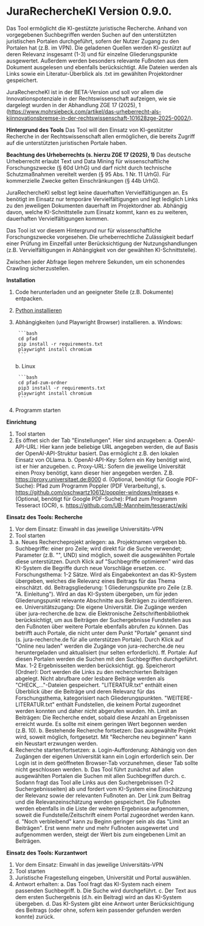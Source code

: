 # JuraRechercheKI Version 0.9.0.
Das Tool ermöglicht die KI-gestützte juristische Recherche. Anhand von vorgegebenen Suchbegriffen werden Suchen auf den unterstützten juristischen Portalen durchgeführt, sofern der Nutzer Zugang zu den Portalen hat (z.B. im VPN).
Die geladenen Quellen werden KI-gestützt auf deren Relevanz insgesamt (1-3) und für einzelne Gliederungspunkte ausgewertet. Außerdem werden besonders relevante Fußnoten aus dem Dokument ausgelesen und ebenfalls berücksichtigt.
Alle Dateien werden als Links sowie ein Literatur-Überblick als .txt im gewählten Projektordner gespeichert.

JuraRechercheKI ist in der BETA-Version und soll vor allem die Innovationspotenziale in der Rechtswissenschaft aufzeigen, wie sie dargelegt wurden in der Abhandlung ZGE 17 (2025), 1 (https://www.mohrsiebeck.com/artikel/das-urheberrecht-als-kiinnovationsbremse-in-der-rechtswissenschaft-101628zge-2025-0002/).

**Hintergrund des Tools**
Das Tool will den Einsatz von KI-gestützter Recherche in der Rechtswissenschaft allen ermöglichen, die bereits Zugriff auf die unterstützten juristischen Portale haben.

**Beachtung des Urheberrechts (s. hierzu ZGE 17 (2025), 1)**
Das deutsche Urheberrecht erlaubt Text und Data Mining für wissenschaftliche Forschungszwecke (§ 60d UrhG) und darf nicht durch technische Schutzmaßnahmen vereitelt werden (§ 95 Abs. 1 Nr. 11 UrhG). Für kommerzielle Zwecke gelten Einschränkungen (§ 44b UrhG).

JuraRechercheKI selbst legt keine dauerhaften Vervielfältigungen an. Es benötigt im Einsatz nur temporäre Vervielfältigungen und legt lediglich Links zu den jeweiligen Dokumenten dauerhaft im Projektordner ab. Abhängig davon, welche KI-Schnittstelle zum Einsatz kommt, kann es zu weiteren, dauerhaften Vervielfältigungen kommen.

Das Tool ist vor diesem Hintergrund nur für wissenschaftliche Forschungszwecke vorgesehen. Die urheberrechtliche Zulässigkeit bedarf einer Prüfung im Einzelfall unter Berücksichtigung der Nutzungshandlungen (z.B. Vervielfältigungen in Abhängigkeit von der gewählten KI-Schnittstelle).

Zwischen jeder Abfrage liegen mehrere Sekunden, um ein schonendes Crawling sicherzustellen.

**Installation**
1. Code herunterladen und an geeigneter Stelle (z.B. Dokumente) entpacken.
2. [Python installieren](https://www.python.org/downloads/)
3. Abhängigkeiten (und Playwright Browser) installieren.
	a. Windows:
	
		```bash
		cd pfad
		pip install -r requirements.txt
		playwright install chromium
		```
		
	b. Linux
		
		```bash
		cd pfad-zum-ordner
		pip3 install -r requirements.txt
		playwright install chromium
		```
4. Programm starten

**Einrichtung**
1. Tool starten
2. Es öffnet sich der Tab "Einstellungen". Hier sind anzugeben:
	a. OpenAI-API-URL: Hier kann jede beliebige URL angegeben werden, die auf Basis der OpenAI-API-Struktur basiert. Das ermöglicht z.B. den lokalen Einsatz von OLlama.
	b. OpenAI-API-Key: Sofern ein Key benötigt wird, ist er hier anzugeben.
	c. Proxy-URL: Sofern die jeweilige Universität einen Proxy benötigt, kann dieser hier angegeben werden. Z.B. https://proxy.universitaet.de:8000
	d. (Optional, benötigt für Google PDF-Suche): Pfad zum Programm Poppler (PDF Verarbeitung), s. https://github.com/oschwartz10612/poppler-windows/releases
	e. (Optional, benötigt für Google PDF-Suche): Pfad zum Programm Tesseract (OCR), s. https://github.com/UB-Mannheim/tesseract/wiki

**Einsatz des Tools: Recherche**
1. Vor dem Einsatz: Einwahl in das jeweilige Universitäts-VPN
2. Tool starten
3.
	a. Neues Rechercheprojekt anlegen:
		aa. Projektnamen vergeben
		bb. Suchbegriffe: einer pro Zeile; wird direkt für die Suche verwendet; Parameter (z.B. "", UND) sind möglich, soweit die ausgewählten Portale diese unterstützen. 
			Durch Klick auf "Suchbegriffe optimieren" wird das KI-System die Begriffe durch neue Vorschläge ersetzen.
		cc. Forschungsthema: 1-2 Sätze. Wird als Eingabekontext an das KI-System übergeben, welches die Relevanz eines Beitrags für das Thema einschätzt.
		dd. Beitragsgliederung: 1 Gliederungspunkte pro Zeile (z.B. "A. Einleitung"). Wird an das KI-System übergeben, um für jeden Gliederungspunkt relevante Abschnitte aus Beiträgen zu identifizieren.
		ee. Universitätszugang: Die eigene Universität. Die Zugänge werden über jura-recherche.de bzw. die Elektronische Zeitschriftenbibliothek berücksichtigt, um aus Beiträgen der Suchergebnisse Fundstellen aus den Fußnoten über weitere Portale ebenfalls abrufen zu können. Das betrifft auch Portale, die nicht unter dem Punkt "Portale" genannt sind (s. jura-recherche.de für alle unterstützen Portale).
			Durch Klick auf "Online neu laden" werden die Zugänge von jura-recherche.de neu heruntergeladen und aktualisiert (nur selten erforderlich).
		ff. Portale: Auf diesen Portalen werden die Suchen mit den Suchbegriffen durchgeführt. Max. 1-2 Ergebnisseiten werden berücksichtigt.
		gg. Speicherort (Ordner): Dort werden die Links zu den recherchierten Beiträgen abgelegt. Nicht abrufbare oder lesbare Beiträge werden als "CHECK_..."-Dateien gespeichert. "LITERATUR.txt" enthält einen Überblick über die Beiträge und deren Relevanz für das Forschungsthema, kategorisiert nach Gliederungspunkten. "WEITERE-LITERATUR.txt" enthält Fundstellen, die keinem Portal zugeordnet werden konnten und daher nicht abgerufen wurden.
		hh. Limit an Beiträgen: Die Recherche endet, sobald diese Anzahl an Ergebnissen erreicht wurde. Es sollte mit einem geringen Wert begonnen werden (z.B. 10).
	b. Bestehende Recherche fortsetzen: Das ausgewählte Projekt wird, soweit möglich, fortgesetzt. Mit "Recherche neu beginnen" kann ein Neustart erzwungen werden.
4. Recherche starten/fortsetzen:
	a. Login-Aufforderung: Abhängig von den Zugängen der eigenen Universität kann ein Login erforderlich sein. Der Login ist in dem geöffneten Browser-Tab vorzunehmen, dieser Tab sollte nicht geschlossen werden.
	b. Das Tool führt zunächst auf allen ausgewählten Portalen die Suchen mit allen Suchbegriffen durch.
	c. Sodann fragt das Tool alle Links aus den Suchergebnissen (1-2 Suchergebnisseiten) ab und fordert vom KI-System eine Einschätzung der Relevanz sowie der relevanten Fußnoten an. Der Link zum Beitrag und die Relevanzeinschätzung werden gespeichert. Die Fußnoten werden ebenfalls in die Liste der weiteren Ergebnisse aufgenommen, soweit die Fundstelle/Zeitschrift einem Portal zugeordnet werden kann.
	d. "Noch verbleibend" kann zu Beginn geringer sein als das "Limit an Beiträgen". Erst wenn mehr und mehr Fußnoten ausgewertet und aufgenommen werden, steigt der Wert bis zum eingebenen Limit an Beiträgen.

**Einsatz des Tools: Kurzantwort**
1. Vor dem Einsatz: Einwahl in das jeweilige Universitäts-VPN
2. Tool starten
3. Juristische Fragestellung eingeben, Universität und Portal auswählen.
4. Antwort erhalten:
	a. Das Tool fragt das KI-System nach einem passenden Suchbegriff.
	b. Die Suche wird durchgeführt.
	c. Der Text aus dem ersten Suchergebnis (d.h. ein Beitrag) wird an das KI-System übergeben.
	d. Das KI-System gibt eine Antwort unter Berücksichtigung des Beitrags (oder ohne, sofern kein passender gefunden werden konnte) zurück.
